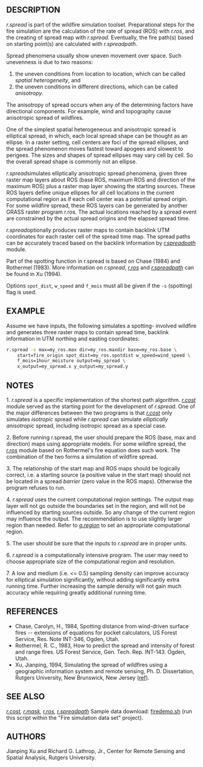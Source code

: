 ## DESCRIPTION

*r.spread* is part of the wildfire simulation toolset. Preparational
steps for the fire simulation are the calculation of the rate of spread
(ROS) with *r.ros*, and the creating of spread map with *r.spread*.
Eventually, the fire path(s) based on starting point(s) are calculated
with *r.spreadpath*.

Spread phenomena usually show uneven movement over space. Such
unevenness is due to two reasons:

1.  the uneven conditions from location to location, which can be called
    *spatial heterogeneity*, and
2.  the uneven conditions in different directions, which can be called
    *anisotropy*.

The anisotropy of spread occurs when any of the determining factors have
directional components. For example, wind and topography cause
anisotropic spread of wildfires.

One of the simplest spatial heterogeneous and anisotropic spread is
elliptical spread, in which, each local spread shape can be thought as
an ellipse. In a raster setting, cell centers are foci of the spread
ellipses, and the spread phenomenon moves fastest toward apogees and
slowest to perigees. The sizes and shapes of spread ellipses may vary
cell by cell. So the overall spread shape is commonly not an ellipse.

*r.spread*simulates elliptically anisotropic spread phenomena, given
three raster map layers about ROS (base ROS, maximum ROS and direction
of the maximum ROS) plus a raster map layer showing the starting
sources. These ROS layers define unique ellipses for all cell locations
in the current computational region as if each cell center was a
potential spread origin. For some wildfire spread, these ROS layers can
be generated by another GRASS raster program r.ros. The actual locations
reached by a spread event are constrained by the actual spread origins
and the elapsed spread time.

*r.spread*optionally produces raster maps to contain backlink UTM
coordinates for each raster cell of the spread time map. The spread
paths can be accurately traced based on the backlink information by
*[r.spreadpath](r.spreadpath.md)* module.

Part of the spotting function in r.spread is based on Chase (1984) and
Rothermel (1983). More information on *r.spread*, *[r.ros](r.ros.md)*
and *[r.spreadpath](r.spreadpath.md)* can be found in Xu (1994).

Options `spot_dist`, `w_speed` and `f_mois` must all be given if the
`-s` (spotting) flag is used.

## EXAMPLE

Assume we have inputs, the following simulates a spotting- involved
wildfire and generates three raster maps to contain spread time,
backlink information in UTM northing and easting coordinates:

```sh
r.spread -s max=my_ros.max dir=my_ros.maxdir base=my_ros.base \
    start=fire_origin spot_dist=my_ros.spotdist w_speed=wind_speed \
    f_mois=1hour_moisture output=my_spread \
    x_output=my_spread.x y_output=my_spread.y
```

## NOTES

1\. *r.spread* is a specific implementation of the shortest path
algorithm. *[r.cost](r.cost.md)* module served as the starting point for
the development of *r.spread*. One of the major differences between the
two programs is that *[r.cost](r.cost.md)* only simulates *isotropic*
spread while *r.spread* can simulate *elliptically anisotropic* spread,
including isotropic spread as a special case.

2\. Before running r.spread, the user should prepare the ROS (base, max
and direction) maps using appropriate models. For some wildfire spread,
the *[r.ros](r.ros.md)* module based on Rothermel's fire equation does
such work. The combination of the two forms a simulation of wildfire
spread.

3\. The relationship of the start map and ROS maps should be logically
correct, i.e. a starting source (a positive value in the start map)
should not be located in a spread *barrier* (zero value in the ROS
maps). Otherwise the program refuses to run.

4\. *r.spread* uses the current computational region settings. The
output map layer will not go outside the boundaries set in the region,
and will not be influenced by starting sources outside. So any change of
the current region may influence the output. The recommendation is to
use slightly larger region than needed. Refer to
*[g.region](g.region.md)* to set an appropriate computational region.

5\. The user should be sure that the inputs to *r.spread* are in proper
units.

6\. *r.spread* is a computationally intensive program. The user may need
to choose appropriate size of the computational region and resolution.

7\. A low and medium (i.e. \<= 0.5) sampling density can improve
accuracy for elliptical simulation significantly, without adding
significantly extra running time. Further increasing the sample density
will not gain much accuracy while requiring greatly additional running
time.

## REFERENCES

- Chase, Carolyn, H., 1984, Spotting distance from wind-driven surface
  fires -- extensions of equations for pocket calculators, US Forest
  Service, Res. Note INT-346, Ogden, Utah.
- Rothermel, R. C., 1983, How to predict the spread and intensity of
  forest and range fires. US Forest Service, Gen. Tech. Rep. INT-143.
  Ogden, Utah.
- Xu, Jianping, 1994, Simulating the spread of wildfires using a
  geographic information system and remote sensing, Ph. D. Dissertation,
  Rutgers University, New Brunswick, New Jersey
  ([ref](https://dl.acm.org/citation.cfm?id=921466)).

## SEE ALSO

*[r.cost](r.cost.md), [r.mask](r.mask.md), [r.ros](r.ros.md),
[r.spreadpath](r.spreadpath.md)* Sample data download:
[firedemo.sh](https://grass.osgeo.org/sampledata/firedemo_grass7.sh)
(run this script within the "Fire simulation data set" project).

## AUTHORS

Jianping Xu and Richard G. Lathrop, Jr., Center for Remote Sensing and
Spatial Analysis, Rutgers University.
